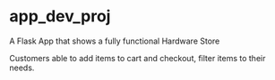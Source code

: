 # app_dev_proj
A Flask App that shows a fully functional Hardware Store

Customers able to add items to cart and checkout, filter items to their needs.
